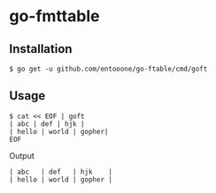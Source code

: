 # go-fmttable

## Installation

```
$ go get -u github.com/entooone/go-ftable/cmd/goft
```

## Usage

```
$ cat << EOF | goft
| abc | def | hjk |
| hello | world | gopher|
EOF
```

Output

```
| abc   | def   | hjk    |
| hello | world | gopher |
```
